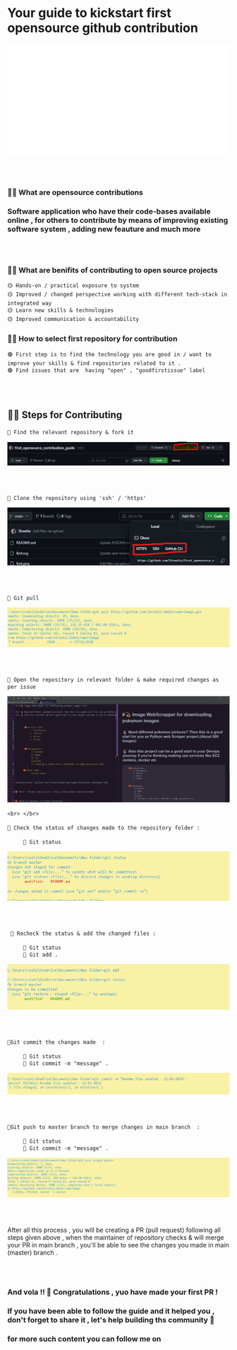 <h1> Your guide to kickstart first opensource github contribution </h1>

![Screenshot](first.svg)

<br> </br> 

 <h3> 🙋‍♀️ What are opensource contributions </h3>
   <h3> Software application who have their code-bases available online , for others to contribute by means of improving existing software system , adding new feauture and much more </h3>
   
<br> </br> 

 <h3> 🙋‍♀️ What are benifits of contributing to open source projects </h3>
 
    🟡 Hands-on / practical exposure to system 
    🟡 Improved / changed perspective working with different tech-stack in integrated way 
    🟡 Learn new skills & technologies 
    🟡 Improved communication & accountability 

<h3> 🙋‍♀️ How to select first repository for contribution  </h3>

    🟢 First step is to find the technology you are good in / want to improve your skills & find repositories related to it .
    🟢 Find issues that are  having "open" , "goodfirstissue" label 

   <br> </br> 

<h2> 🙋‍♀️ Steps for Contributing  </h2>

    🔴 Find the relevant repository & fork it 
  
     
  ![Screenshot](fork.png)

   <br> </br> 

    🔴 Clone the repository using 'ssh' / 'https' 
    

   ![Screenshot](clone.png)

  <br> </br> 

    🔴 Git pull 
    
   ![Screenshot](git1.png)

  <br> </br> 

    🔴 Open the repository in relevant folder & make required changes as per issue 

  ![Screenshot](git2.png)

    <br> </br> 

    🔴 Check the status of changes made to the repository folder :

         🔺 Git status

  ![Screenshot](git3.png)

   <br> </br> 

     🔴 Recheck the status & add the changed files :

         🔺 Git status
         🔺 Git add .
         
  ![Screenshot](git4.png)

<br> </br> 

    🔴Git commit the changes made  :

         🔺 Git status
         🔺 Git commit -m "message" .

   ![Screenshot](git5.png)

  <br> </br> 

    🔴Git push to master branch to merge changes in main branch  :

         🔺 Git status
         🔺 Git commit -m "message" .

   ![Screenshot](git6.png)

   <br> </br> 


After all this process , you will be creating a PR (pull request) following all steps given above , when the maintainer of repository checks & will merge your PR in main branch , you'll be able to see the changes you made
in main (master) branch .

<br> </br> 

<h3> And vola !!  🎊
 Congratulations , yuo have made your first PR !</h3>

 <H3> If you have been able to follow the guide and it helped you , don't forget to share it , let's help building ths community 🎊
</H3>

<h3> for more such content you can follow me on </h3>


  

         

     

   
    

    
    

    
